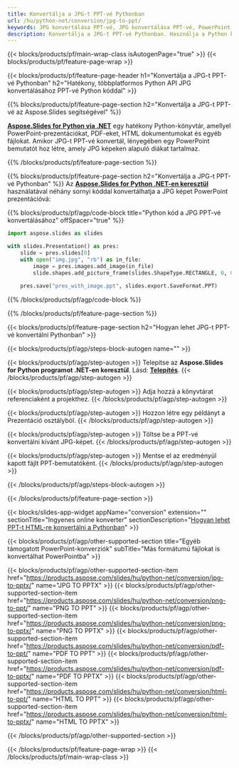 ```yaml
---
title: Konvertálja a JPG-t PPT-vé Pythonban
url: /hu/python-net/conversion/jpg-to-ppt/
keywords: JPG konvertálása PPT-vé, JPG konvertálása PPT-vé, PowerPoint, JPG, PPT, Python API, Python Library
description: Konvertálja a JPG-t PPT-vé Pythonban. Használja a Python könyvtár API-t a JPG képek PowerPoint formátumba konvertálásához
---
```


{{< blocks/products/pf/main-wrap-class isAutogenPage="true" >}}
{{< blocks/products/pf/feature-page-wrap >}}

{{< blocks/products/pf/feature-page-header h1="Konvertálja a JPG-t PPT-vé Pythonban" h2="Hatékony, többplatformos Python API JPG konvertálásához PPT-vé Python kóddal" >}}

{{% blocks/products/pf/feature-page-section h2="Konvertálja a JPG-t PPT-vé az Aspose.Slides segítségével" %}}

[**Aspose.Slides for Python via .NET**](https://products.aspose.com/slides/hu/python-net/) egy hatékony Python-könyvtár, amellyel PowerPoint-prezentációkat, PDF-eket, HTML dokumentumokat és egyéb fájlokat. Amikor JPG-t PPT-vé konvertál, lényegében egy PowerPoint bemutatót hoz létre, amely JPG képeken alapuló diákat tartalmaz.

{{% /blocks/products/pf/feature-page-section %}}


{{% blocks/products/pf/feature-page-section  h2="Konvertálja a JPG-t PPT-vé Pythonban" %}}
Az [**Aspose.Slides for Python .NET-en keresztül**](https://products.aspose.com/slides/hu/python-net/) használatával néhány sornyi kóddal konvertálhatja a JPG képet PowerPoint prezentációvá:

{{% blocks/products/pf/agp/code-block title="Python kód a JPG PPT-vé konvertálásához" offSpacer="true" %}}
```py
import aspose.slides as slides

with slides.Presentation() as pres:
    slide = pres.slides[0]
    with open("img.jpg", "rb") as in_file:
        image = pres.images.add_image(in_file)
        slide.shapes.add_picture_frame(slides.ShapeType.RECTANGLE, 0, 0, 720, 540, image)
    
    pres.save("pres_with_image.ppt", slides.export.SaveFormat.PPT)
```
{{% /blocks/products/pf/agp/code-block %}}

{{% /blocks/products/pf/feature-page-section %}}




{{< blocks/products/pf/feature-page-section  h2="Hogyan lehet JPG-t PPT-vé konvertálni Pythonban" >}}


{{< blocks/products/pf/agp/steps-block-autogen name="" >}}


{{< blocks/products/pf/agp/step-autogen >}}
Telepítse az **Aspose.Slides for Python programot .NET-en keresztül**. Lásd: [**Telepítés**](https://docs.aspose.com/slides/python-net/installation/).
{{< /blocks/products/pf/agp/step-autogen >}}

{{< blocks/products/pf/agp/step-autogen >}}
Adja hozzá a könyvtárat referenciaként a projekthez.
{{< /blocks/products/pf/agp/step-autogen >}}

{{< blocks/products/pf/agp/step-autogen >}}
Hozzon létre egy példányt a Prezentáció osztályból.
{{< /blocks/products/pf/agp/step-autogen >}}

{{< blocks/products/pf/agp/step-autogen >}}
Töltse be a PPT-vé konvertálni kívánt JPG-képet.
{{< /blocks/products/pf/agp/step-autogen >}}

{{< blocks/products/pf/agp/step-autogen >}}
Mentse el az eredményül kapott fájlt PPT-bemutatóként.
{{< /blocks/products/pf/agp/step-autogen >}}


{{< /blocks/products/pf/agp/steps-block-autogen >}}


{{< /blocks/products/pf/feature-page-section >}}




{{< blocks/slides-app-widget  appName="conversion" extension="" sectionTitle="Ingyenes online konverter" sectionDescription="[Hogyan lehet PPT-t HTML-re konvertálni a Pythonban](https://products.aspose.com/slides/hu/python-net/conversion/ppt-to-html/)" >}}

{{< blocks/products/pf/agp/other-supported-section title="Egyéb támogatott PowerPoint-konverziók" subTitle="Más formátumú fájlokat is konvertálhat PowerPointba" >}}

{{< blocks/products/pf/agp/other-supported-section-item href="https://products.aspose.com/slides/hu/python-net/conversion/jpg-to-pptx/" name="JPG TO PPTX" >}}
{{< blocks/products/pf/agp/other-supported-section-item href="https://products.aspose.com/slides/hu/python-net/conversion/png-to-ppt/" name="PNG TO PPT" >}}
{{< blocks/products/pf/agp/other-supported-section-item href="https://products.aspose.com/slides/hu/python-net/conversion/png-to-pptx/" name="PNG TO PPTX" >}}
{{< blocks/products/pf/agp/other-supported-section-item href="https://products.aspose.com/slides/hu/python-net/conversion/pdf-to-ppt/" name="PDF TO PPT" >}}
{{< blocks/products/pf/agp/other-supported-section-item href="https://products.aspose.com/slides/hu/python-net/conversion/pdf-to-pptx/" name="PDF TO PPTX" >}}
{{< blocks/products/pf/agp/other-supported-section-item href="https://products.aspose.com/slides/hu/python-net/conversion/html-to-ppt/" name="HTML TO PPT" >}}
{{< blocks/products/pf/agp/other-supported-section-item href="https://products.aspose.com/slides/hu/python-net/conversion/html-to-pptx/" name="HTML TO PPTX" >}}


{{< /blocks/products/pf/agp/other-supported-section >}}

{{< /blocks/products/pf/feature-page-wrap >}}
{{< /blocks/products/pf/main-wrap-class >}}